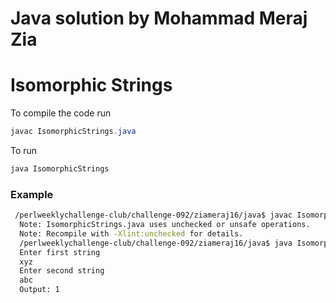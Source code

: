# Java solution by Mohammad Meraj Zia
# Isomorphic Strings

To compile the code run
```java
javac IsomorphicStrings.java
```
To run
```java
java IsomorphicStrings
```

### Example
```bash
 /perlweeklychallenge-club/challenge-092/ziameraj16/java$ javac IsomorphicStrings.java
  Note: IsomorphicStrings.java uses unchecked or unsafe operations.
  Note: Recompile with -Xlint:unchecked for details.
  /perlweeklychallenge-club/challenge-092/ziameraj16/java$ java IsomorphicStrings
  Enter first string
  xyz
  Enter second string
  abc
  Output: 1
```
